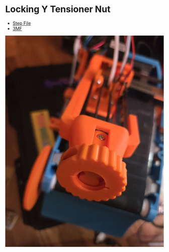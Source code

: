 # Locking Y Tensioner Nut

- [Step File](./BBProV2_RockMonsterNo1YTentionerNut%20Locking.step)
- [3MF](./BBProV2_RockMonsterNo1YTentionerNut%20Locking.3mf)

![Image of the Locking Nut in use](./Clamping%20Nut%20for%20BBPro.jpg)